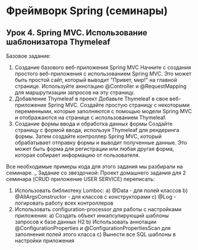 # Фреймворк Spring (семинары)

## Урок 4. Spring MVC. Использование шаблонизатора Thymeleaf
Базовое задание:
1. Создание базового веб-приложения Spring MVC
Начните с создания простого веб-приложения с использованием Spring MVC. Это может быть простой сайт, который выводит "Привет, мир!" на главной странице. Используйте аннотацию @Controller и @RequestMapping для маршрутизации запросов на эту страницу.
2. Добавление Thymeleaf в проект
Добавьте Thymeleaf в свое веб-приложение Spring MVC. Создайте простую страницу с некоторыми переменными, которые заполняются с помощью модели Spring MVC и отображаются на странице с использованием Thymeleaf.
3. Создание формы ввода и обработка данных формы
Создайте страницу с формой ввода, используя Thymeleaf для рендеринга формы. Затем создайте контроллер Spring MVC, который обрабатывает отправку формы и выводит полученные данные. Это может быть форма для регистрации или любая другая форма, которая собирает информацию от пользователя.

Все необходимые примеры кода для этого задания мы разбирали на семинаре.
_
Задание со звездочкой:
Проект домашнего задания для 2 семинара (CRUD приложение USER SERVICE) переписать:
1. Использовать библиотеку Lomboc:
a) @Data - для полей классов
b) @AllArgsConstructor - для классов с конструкторами
c) @Log - логировать работу всех контроллеров
2. Использовать configuration-processor для работы с настройками приложения:
a) Создать объект инкапсулирующий шаблоны запросов к базе данных H2
b) Использовать аннотации @ConfigurationProperties и @ConfigurationPropertiesScan для заполнения полей этого класса
с) Вынести все SQL шаблоны в настройки приложения
